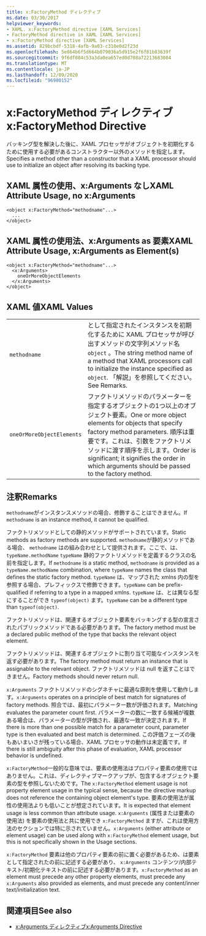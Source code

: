 ```yaml
---
title: x:FactoryMethod ディレクティブ
ms.date: 03/30/2017
helpviewer_keywords:
- XAML. x:FactoryMethod directive [XAML Services]
- FactoryMethod directive in XAML [XAML Services]
- x:FactoryMethod directive [XAML Services]
ms.assetid: 829bcbdf-5318-4afb-9a03-c310e0d2f23d
ms.openlocfilehash: 5e864b6f5d664b079036a5d915e2f6f81b83639f
ms.sourcegitcommit: 9f6df084c53a3da0ea657ed0d708a72213683084
ms.translationtype: MT
ms.contentlocale: ja-JP
ms.lasthandoff: 12/09/2020
ms.locfileid: "96980152"
---
```

# <a name="xfactorymethod-directive"></a><span data-ttu-id="96cdb-102">x:FactoryMethod ディレクティブ</span><span class="sxs-lookup"><span data-stu-id="96cdb-102">x:FactoryMethod Directive</span></span>
<span data-ttu-id="96cdb-103">バッキング型を解決した後に、XAML プロセッサがオブジェクトを初期化するために使用する必要があるコンストラクター以外のメソッドを指定します。</span><span class="sxs-lookup"><span data-stu-id="96cdb-103">Specifies a method other than a constructor that a XAML processor should use to initialize an object after resolving its backing type.</span></span>  
  
## <a name="xaml-attribute-usage-no-xarguments"></a><span data-ttu-id="96cdb-104">XAML 属性の使用、x:Arguments なし</span><span class="sxs-lookup"><span data-stu-id="96cdb-104">XAML Attribute Usage, no x:Arguments</span></span>  
  
```xaml  
<object x:FactoryMethod="methodname"...>  
  ...  
</object>  
```  
  
## <a name="xaml-attribute-usage-xarguments-as-elements"></a><span data-ttu-id="96cdb-105">XAML 属性の使用法、x:Arguments as 要素</span><span class="sxs-lookup"><span data-stu-id="96cdb-105">XAML Attribute Usage, x:Arguments as Element(s)</span></span>  
  
```xaml  
<object x:FactoryMethod="methodname"...>  
  <x:Arguments>  
    oneOrMoreObjectElements  
  </x:Arguments>  
</object>  
```  
  
## <a name="xaml-values"></a><span data-ttu-id="96cdb-106">XAML 値</span><span class="sxs-lookup"><span data-stu-id="96cdb-106">XAML Values</span></span>  
  
|||  
|-|-|  
|`methodname`|<span data-ttu-id="96cdb-107">として指定されたインスタンスを初期化するために XAML プロセッサが呼び出すメソッドの文字列メソッド名 `object` 。</span><span class="sxs-lookup"><span data-stu-id="96cdb-107">The string method name of a method that XAML processors call to initialize the instance specified as `object`.</span></span> <span data-ttu-id="96cdb-108">「解説」を参照してください。</span><span class="sxs-lookup"><span data-stu-id="96cdb-108">See Remarks.</span></span>|  
|`oneOrMoreObjectElements`|<span data-ttu-id="96cdb-109">ファクトリメソッドのパラメーターを指定するオブジェクトの1つ以上のオブジェクト要素。</span><span class="sxs-lookup"><span data-stu-id="96cdb-109">One or more object elements for objects that specify factory method parameters.</span></span> <span data-ttu-id="96cdb-110">順序は重要です。これは、引数をファクトリメソッドに渡す順序を示します。</span><span class="sxs-lookup"><span data-stu-id="96cdb-110">Order is significant; it signifies the order in which arguments should be passed to the factory method.</span></span>|  
  
## <a name="remarks"></a><span data-ttu-id="96cdb-111">注釈</span><span class="sxs-lookup"><span data-stu-id="96cdb-111">Remarks</span></span>  
 <span data-ttu-id="96cdb-112">`methodname`がインスタンスメソッドの場合、修飾することはできません。</span><span class="sxs-lookup"><span data-stu-id="96cdb-112">If `methodname` is an instance method, it cannot be qualified.</span></span>  
  
 <span data-ttu-id="96cdb-113">ファクトリメソッドとしての静的メソッドがサポートされています。</span><span class="sxs-lookup"><span data-stu-id="96cdb-113">Static methods as factory methods are supported.</span></span> <span data-ttu-id="96cdb-114">`methodname`が静的メソッドである場合、 `methodname` はの組み合わせとして提供されます。ここで、は、 `typeName.methodName` `typeName` 静的ファクトリメソッドを定義するクラスの名前を指定します。</span><span class="sxs-lookup"><span data-stu-id="96cdb-114">If `methodname` is a static method, `methodname` is provided as a `typeName.methodName` combination, where `typeName` names the class that defines the static factory method.</span></span> <span data-ttu-id="96cdb-115">`typeName` は、マップされた xmlns 内の型を参照する場合、プレフィックスで修飾できます。</span><span class="sxs-lookup"><span data-stu-id="96cdb-115">`typeName` can be prefix-qualified if referring to a type in a mapped xmlns.</span></span> <span data-ttu-id="96cdb-116">`typeName` は、とは異なる型にすることができ `typeof(object)` ます。</span><span class="sxs-lookup"><span data-stu-id="96cdb-116">`typeName` can be a different type than `typeof(object)`.</span></span>  
  
 <span data-ttu-id="96cdb-117">ファクトリメソッドは、関連するオブジェクト要素をバッキングする型の宣言されたパブリックメソッドである必要があります。</span><span class="sxs-lookup"><span data-stu-id="96cdb-117">The factory method must be a declared public method of the type that backs the relevant object element.</span></span>  
  
 <span data-ttu-id="96cdb-118">ファクトリメソッドは、関連するオブジェクトに割り当て可能なインスタンスを返す必要があります。</span><span class="sxs-lookup"><span data-stu-id="96cdb-118">The factory method must return an instance that is assignable to the relevant object.</span></span> <span data-ttu-id="96cdb-119">ファクトリメソッドは null を返すことはできません。</span><span class="sxs-lookup"><span data-stu-id="96cdb-119">Factory methods should never return null.</span></span>  
  
 <span data-ttu-id="96cdb-120">`x:Arguments` ファクトリメソッドのシグネチャに最適な原則を使用して動作します。</span><span class="sxs-lookup"><span data-stu-id="96cdb-120">`x:Arguments` operates on a principle of best match for signatures of factory methods.</span></span> <span data-ttu-id="96cdb-121">照合では、最初にパラメーター数が評価されます。</span><span class="sxs-lookup"><span data-stu-id="96cdb-121">Matching evaluates the parameter count first.</span></span> <span data-ttu-id="96cdb-122">パラメーターの数に一致する候補が複数ある場合は、パラメーターの型が評価され、最適な一致が決定されます。</span><span class="sxs-lookup"><span data-stu-id="96cdb-122">If there is more than one possible match for a parameter count, parameter type is then evaluated and best match is determined.</span></span> <span data-ttu-id="96cdb-123">この評価フェーズの後もあいまいさが残っている場合、XAML プロセッサの動作は未定義です。</span><span class="sxs-lookup"><span data-stu-id="96cdb-123">If there is still ambiguity after this phase of evaluation, XAML processor behavior is undefined.</span></span>  
  
 <span data-ttu-id="96cdb-124">`x:FactoryMethod`一般的な意味では、要素の使用法はプロパティ要素の使用ではありません。これは、ディレクティブマークアップが、包含するオブジェクト要素の型を参照しないためです。</span><span class="sxs-lookup"><span data-stu-id="96cdb-124">The `x:FactoryMethod` element usage is not property element usage in the typical sense, because the directive markup does not reference the containing object element's type.</span></span> <span data-ttu-id="96cdb-125">要素の使用法が属性の使用法よりも低いことが想定されています。</span><span class="sxs-lookup"><span data-stu-id="96cdb-125">It is expected that element usage is less common than attribute usage.</span></span> <span data-ttu-id="96cdb-126">`x:Arguments` (属性または要素の使用法) を要素の使用法と共に使用でき `x:FactoryMethod` ますが、これは使用方法のセクションでは特に示されていません。</span><span class="sxs-lookup"><span data-stu-id="96cdb-126">`x:Arguments` (either attribute or element usage) can be used along with `x:FactoryMethod` element usage, but this is not specifically shown in the Usage sections.</span></span>  
  
 <span data-ttu-id="96cdb-127">`x:FactoryMethod` 要素は他のプロパティ要素の前に置く必要があるため、は要素として指定されたの前に記述する必要があり、 `x:Arguments` コンテンツ/内部テキスト/初期化テキストの前に記述する必要があります。</span><span class="sxs-lookup"><span data-stu-id="96cdb-127">`x:FactoryMethod` as an element must precede any other property elements, must precede any `x:Arguments` also provided as elements, and must precede any content/inner text/initialization text.</span></span>  
  
## <a name="see-also"></a><span data-ttu-id="96cdb-128">関連項目</span><span class="sxs-lookup"><span data-stu-id="96cdb-128">See also</span></span>

- [<span data-ttu-id="96cdb-129">x:Arguments ディレクティブ</span><span class="sxs-lookup"><span data-stu-id="96cdb-129">x:Arguments Directive</span></span>](xarguments-directive.md)
